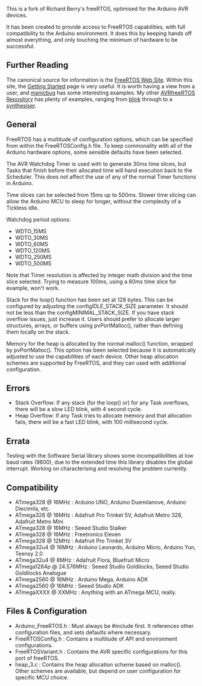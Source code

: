 This is a fork of Richard Berry's freeRTOS, optimised for the Arduino AVR devices.

It has been created to provide access to FreeRTOS capabilities, with full compatibility to the Arduino environment.
It does this by keeping hands off almost everything, and only touching the minimum of hardware to be successful.

## Further Reading

The canonical source for information is the [FreeRTOS Web Site](http://www.freertos.org/ "FreeRTOS").
Within this site, the [Getting Started](http://www.freertos.org/FreeRTOS-quick-start-guide.html "Quick Start Guide") page is very useful.
It is worth having a view from a user, and [manicbug](https://maniacbug.wordpress.com/2012/01/31/freertos/) has some interesting examples.
My other [AVRfreeRTOS Repository](https://sourceforge.net/projects/avrfreertos/) has plenty of examples,
ranging from [blink](https://sourceforge.net/projects/avrfreertos/files/MegaBlink/) through to a [synthesiser](https://sourceforge.net/projects/avrfreertos/files/GA_Synth/).

## General

FreeRTOS has a multitude of configuration options, which can be specified from within the FreeRTOSConfig.h file.
To keep commonality with all of the Arduino hardware options, some sensible defaults have been selected.

The AVR Watchdog Timer is used with to generate 30ms time slices, but Tasks that finish before their allocated time will hand execution back to the Scheduler.
This does not affect the use of any of the normal Timer functions in Arduino.

Time slices can be selected from 15ms up to 500ms. Slower time slicing can allow the Arduino MCU to sleep for longer, without the complexity of a Tickless idle.

Watchdog period options:
* WDTO_15MS
* WDTO_30MS
* WDTO_60MS
* WDTO_120MS
* WDTO_250MS
* WDTO_500MS
							
Note that Timer resolution is affected by integer math division and the time slice selected. Trying to measure 100ms, using a 60ms time slice for example, won't work.

Stack for the loop() function has been set at 128 bytes. This can be configured by adjusting the configIDLE_STACK_SIZE parameter.
It should not be less than the configMINIMAL_STACK_SIZE. If you have stack overflow issues, just increase it.
Users should prefer to allocate larger structures, arrays, or buffers using pvPortMalloc(), rather than defining them locally on the stack.

Memory for the heap is allocated by the normal malloc() function, wrapped by pvPortMalloc().
This option has been selected because it is automatically adjusted to use the capabilities of each device.
Other heap allocation schemes are supported by FreeRTOS, and they can used with additional configuration.

## Errors

* Stack Overflow: If any stack (for the loop() or) for any Task overflows, there will be a slow LED blink, with 4 second cycle.
* Heap Overflow: If any Task tries to allocate memory and that allocation fails, there will be a fast LED blink, with 100 millisecond cycle.

## Errata

Testing with the Software Serial library shows some incompatibilities at low baud rates (9600), due to the extended time this library disables the global interrupt. Working on characterising and resolving the problem currently.

## Compatibility

  * ATmega328 @ 16MHz : Arduino UNO, Arduino Duemilanove, Arduino Diecimila, etc.
  * ATmega328 @ 16MHz : Adafruit Pro Trinket 5V, Adafruit Metro 328, Adafruit Metro Mini
  * ATmega328 @ 16MHz : Seeed Studio Stalker
  * ATmega328 @ 16MHz : Freetronics Eleven
  * ATmega328 @ 12MHz : Adafruit Pro Trinket 3V
  * ATmega32u4 @ 16MHz : Arduino Leonardo, Arduino Micro, Arduino Yun, Teensy 2.0
  * ATmega32u4 @ 8MHz : Adafruit Flora, Bluefruit Micro
  * ATmega1284p @ 24.576MHz : Seeed Studio Goldilocks, Seeed Studio Goldilocks Analogue
  * ATmega2560 @ 16MHz : Arduino Mega, Arduino ADK
  * ATmega2560 @ 16MHz : Seeed Studio ADK
  * ATmegaXXXX @ XXMHz : Anything with an ATmega MCU, really.

## Files & Configuration

* Arduino_FreeRTOS.h : Must always be #include first. It references other configuration files, and sets defaults where necessary.
* FreeRTOSConfig.h : Contains a multitude of API and environment configurations.
* FreeRTOSVariant.h : Contains the AVR specific configurations for this port of freeRTOS.
* heap_3.c : Contains the heap allocation scheme based on malloc(). Other schemes are available, but depend on user configuration for specific MCU choice.


